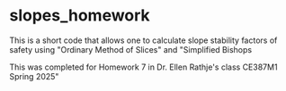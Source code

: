 # slopes_homework
This is a short code that allows one to calculate slope stability factors of safety using "Ordinary Method of Slices" and "Simplified Bishops

This was completed for Homework 7 in Dr. Ellen Rathje's class CE387M1 Spring 2025"
